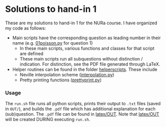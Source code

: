 # Solutions to hand-in 1
These are my solutions to hand-in 1 for the NURa course. I have organized my code as follows:
- Main scripts have the corresponding question as leading number in their name (e.g. [01poisson.py](01poisson.py) for question 1)
    - In these main scripts, various functions and classes for that script are defined
    - These main scripts run all subquestions without distinction / indication. For distinction, see the PDF file generated through LaTeX.
- Helper routines can be found in the folder [helperscripts](helperscripts). These include
    - Neville interpolation scheme ([interpolation.py](helperscripts/interpolation.py))
    - Pretty printing functions ([prettyprint.py](helperscripts/prettyprint.py))


### Usage
The `run.sh` file runs all python scripts, prints their output to `.txt` files (saved in `OUT/`), and builds the `.pdf` file which has additional explanation for each (sub)question. The `.pdf` file can be found in [latex/OUT](latex/OUT). Note that [latex/OUT](latex/OUT) will be created DURING executing `run.sh`.
